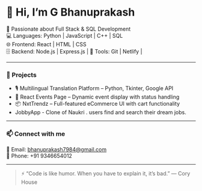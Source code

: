 # 👋 Hi, I’m G Bhanuprakash

🎯 Passionate about Full Stack & SQL Development  
💻 Languages: Python | JavaScript | C++ | SQL  
🌐 Frontend: React | HTML | CSS  
🗄 Backend: Node.js | Express.js | 
🔧 Tools: Git | Netlify | 

---

### 🔭 Projects

- 🎙️ Multilingual Translation Platform – Python, Tkinter, Google API  
- 📅 React Events Page – Dynamic event display with status handling  
- 📦 NxtTrendz – Full-featured eCommerce UI with cart functionality
- JobbyApp - Clone of Naukri . users find and search their dream jobs.

---

### 📫 Connect with me

📧 Email: bhanuprakash7984@gmail.com  
📱 Phone: +91 9346654012  


---

> ⚡ “Code is like humor. When you have to explain it, it’s bad.” — Cory House
>
>

